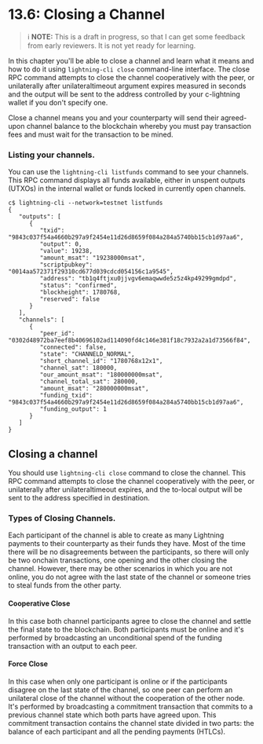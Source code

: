 # 13.6: Closing a Channel

> :information_source: **NOTE:** This is a draft in progress, so that I can get some feedback from early reviewers. It is not yet ready for learning.

In this chapter you'll be able to close a channel and learn what it means and how to do it using `lightning-cli close` command-line interface.   The close RPC command attempts to close the channel cooperatively with the peer, or unilaterally after unilateraltimeout argument expires measured in seconds and the output will be sent to the address controlled by your c-lightning wallet if you don't specify one.

Close a channel means you and your counterparty will send their agreed-upon channel balance to the blockchain whereby you must pay transaction fees and must wait for the transaction to be mined.

### Listing your channels.

You can use the `lightning-cli listfunds` command to see your channels.  This RPC command displays all funds available, either in unspent outputs (UTXOs) in the internal wallet or funds locked in currently open channels.

```
c$ lightning-cli --network=testnet listfunds
{
   "outputs": [
      {
         "txid": "9843c037f54a4660b297a9f2454e11d26d8659f084a284a5740bb15cb1d97aa6",
         "output": 0,
         "value": 19238,
         "amount_msat": "19238000msat",
         "scriptpubkey": "0014aa572371f29310cd677d039cdcd054156c1a9545",
         "address": "tb1q4ftjxu0jjvgv6emaqwwde5z5z4kp49299gmdpd",
         "status": "confirmed",
         "blockheight": 1780768,
         "reserved": false
      }
   ],
   "channels": [
      {
         "peer_id": "0302d48972ba7eef8b40696102ad114090fd4c146e381f18c7932a2a1d73566f84",
         "connected": false,
         "state": "CHANNELD_NORMAL",
         "short_channel_id": "1780768x12x1",
         "channel_sat": 180000,
         "our_amount_msat": "180000000msat",
         "channel_total_sat": 280000,
         "amount_msat": "280000000msat",
         "funding_txid": "9843c037f54a4660b297a9f2454e11d26d8659f084a284a5740bb15cb1d97aa6",
         "funding_output": 1
      }
   ]
}
```

## Closing a channel

You should use  `lightning-cli close` command to close the channel.  This RPC command attempts to close the channel cooperatively with the peer, or unilaterally after unilateraltimeout expires, and the to-local output will be sent to the address specified in destination.

### Types of Closing Channels.

Each participant of the channel is able to create as many Lightning payments to their counterparty as their funds they have.  Most of the time there will be no disagreements between the participants, so there will only be two onchain transactions, one opening and the other closing the channel.   However, there may be other scenarios in which you are not online, you do not agree with the last state of the channel or someone tries to steal funds from the other party.

#### Cooperative Close

In this case both channel participants agree to close the channel and settle the final state to the blockchain. Both participants must be online and it's performed by broadcasting an unconditional spend of the funding transaction with an output to each peer. 

#### Force Close

In this case when only one participant is online or if the participants disagree on the last state of the channel,  so one peer can perform an unilateral close of the channel without the cooperation of the other node.   It's performed by broadcasting a commitment transaction that commits to a previous channel state which both parts have agreed upon.
This commitment transaction contains the channel state divided in two parts: the balance of each participant and all the pending payments (HTLCs).


